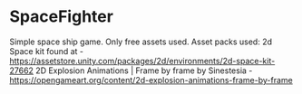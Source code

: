 # SpaceFighter
Simple space ship game. Only free assets used.
Asset packs used:
2d Space kit found at - https://assetstore.unity.com/packages/2d/environments/2d-space-kit-27662
2D Explosion Animations | Frame by frame by Sinestesia - https://opengameart.org/content/2d-explosion-animations-frame-by-frame

